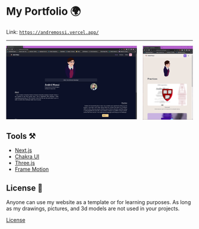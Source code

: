 # My Portfolio 🌍

Link: [`https://andremossi.vercel.app/`](https://andremossi.vercel.app/)

<hr>
    <img align="right" src="WebPic_2.png" width="26.7%"/>
    <img src="WebPic_1.png" width="70%" />
</hr>

## Tools ⚒️

-   [Next.js]()
-   [Chakra UI]()
-   [Three.js]()
-   [Frame Motion]()

## License 🪪

Anyone can use my website as a template or for learning purposes. As long
as my drawings, pictures, and 3d models are not used in your projects.

[License](https://github.com/AndreM222/AndreMossi-Portfolio/blob/master/License)
